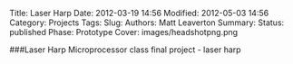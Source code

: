 Title: Laser Harp
Date: 2012-03-19 14:56
Modified: 2012-05-03 14:56
Category: Projects
Tags:
Slug:
Authors: Matt Leaverton
Summary:
Status: published
Phase: Prototype
Cover: images/headshotpng.png

###Laser Harp
Microprocessor class final project - laser harp
